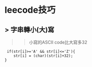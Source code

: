 # leecode技巧
## > 字串轉小(大)寫
>> 小寫的ASCII code比大寫多32
```
 if(str[i]>='A' && str[i]<='Z'){
    str[i] = (char)(str[i]+32);
}
```
